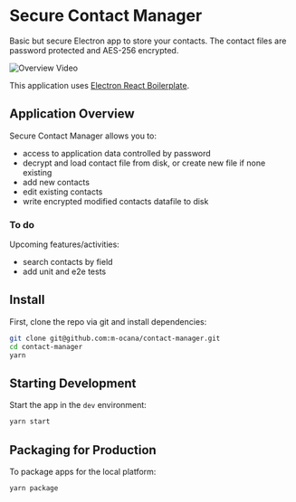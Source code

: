 # Secure Contact Manager

Basic but secure Electron app to store your contacts. The contact files are password protected and AES-256 encrypted.

![Overview Video](./assets/SCM.gif 'Overview Video')

This application uses [Electron React Boilerplate](https://github.com/electron-react-boilerplate/electron-react-boilerplate).

## Application Overview

Secure Contact Manager allows you to:

- access to application data controlled by password
- decrypt and load contact file from disk, or create new file if none existing
- add new contacts
- edit existing contacts
- write encrypted modified contacts datafile to disk

### To do

Upcoming features/activities:

- search contacts by field
- add unit and e2e tests

## Install

First, clone the repo via git and install dependencies:

```bash
git clone git@github.com:m-ocana/contact-manager.git
cd contact-manager
yarn
```

## Starting Development

Start the app in the `dev` environment:

```bash
yarn start
```

## Packaging for Production

To package apps for the local platform:

```bash
yarn package
```
